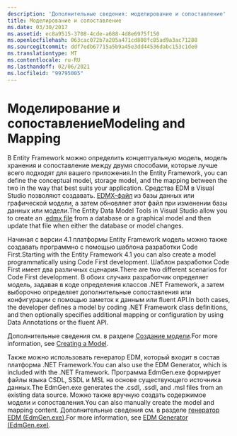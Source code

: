 ```yaml
---
description: 'Дополнительные сведения: моделирование и сопоставление'
title: Моделирование и сопоставление
ms.date: 03/30/2017
ms.assetid: ec8a9515-3708-4cde-a688-4d8e6975f150
ms.openlocfilehash: 063cac072b7a205a471cd808fc85ad9a3ac71288
ms.sourcegitcommit: ddf7edb67715a5b9a45e3dd44536dabc153c1de0
ms.translationtype: MT
ms.contentlocale: ru-RU
ms.lasthandoff: 02/06/2021
ms.locfileid: "99795005"
---
```

# <a name="modeling-and-mapping"></a><span data-ttu-id="ca4dd-103">Моделирование и сопоставление</span><span class="sxs-lookup"><span data-stu-id="ca4dd-103">Modeling and Mapping</span></span>

<span data-ttu-id="ca4dd-104">В Entity Framework можно определить концептуальную модель, модель хранения и сопоставление между двумя способами, которые лучше всего подходят для вашего приложения.</span><span class="sxs-lookup"><span data-stu-id="ca4dd-104">In the Entity Framework, you can define the conceptual model, storage model, and the mapping between the two in the way that best suits your application.</span></span> <span data-ttu-id="ca4dd-105">Средства EDM в Visual Studio позволяют создавать. [EDMX-файл](/previous-versions/dotnet/netframework-4.0/cc982042(v=vs.100)) из базы данных или графической модели, а затем обновляет этот файл при изменении базы данных или модели.</span><span class="sxs-lookup"><span data-stu-id="ca4dd-105">The Entity Data Model Tools in Visual Studio allow you to create an .[edmx file](/previous-versions/dotnet/netframework-4.0/cc982042(v=vs.100)) from a database or a graphical model and then update that file when either the database or model changes.</span></span>  
  
 <span data-ttu-id="ca4dd-106">Начиная с версии 4.1 платформы Entity Framework модель можно также создавать программно с помощью шаблона разработки Code First.</span><span class="sxs-lookup"><span data-stu-id="ca4dd-106">Starting with the Entity Framework 4.1 you can also create a model programmatically using Code First development.</span></span> <span data-ttu-id="ca4dd-107">Шаблон разработки Code First имеет два различных сценария.</span><span class="sxs-lookup"><span data-stu-id="ca4dd-107">There are two different scenarios for Code First development.</span></span> <span data-ttu-id="ca4dd-108">В обоих случаях разработчик определяет модель, задавая в коде определения классов .NET Framework, а затем выборочно определяет дополнительные сопоставления или конфигурации с помощью заметок к данным или fluent API.</span><span class="sxs-lookup"><span data-stu-id="ca4dd-108">In both cases, the developer defines a model by coding .NET Framework class definitions, and then optionally specifies additional mapping or configuration by using Data Annotations or the fluent API.</span></span>  
  
 <span data-ttu-id="ca4dd-109">Дополнительные сведения см. в разделе [Создание модели](/ef/ef6/modeling/).</span><span class="sxs-lookup"><span data-stu-id="ca4dd-109">For more information, see [Creating a Model](/ef/ef6/modeling/).</span></span>  
  
 <span data-ttu-id="ca4dd-110">Также можно использовать генератор EDM, который входит в состав платформа .NET Framework.</span><span class="sxs-lookup"><span data-stu-id="ca4dd-110">You can also use the EDM Generator, which is included with the .NET Framework.</span></span> <span data-ttu-id="ca4dd-111">Программа EdmGen.exe формирует файлы языка CSDL, SSDL и MSL на основе существующего источника данных.</span><span class="sxs-lookup"><span data-stu-id="ca4dd-111">The EdmGen.exe generates the .csdl, .ssdl, and .msl files from an existing data source.</span></span> <span data-ttu-id="ca4dd-112">Можно также вручную создать содержимое модели и сопоставления.</span><span class="sxs-lookup"><span data-stu-id="ca4dd-112">You can also manually create the model and mapping content.</span></span> <span data-ttu-id="ca4dd-113">Дополнительные сведения см. в разделе [генератор EDM (EdmGen.exe)](edm-generator-edmgen-exe.md).</span><span class="sxs-lookup"><span data-stu-id="ca4dd-113">For more information, see [EDM Generator (EdmGen.exe)](edm-generator-edmgen-exe.md).</span></span>
